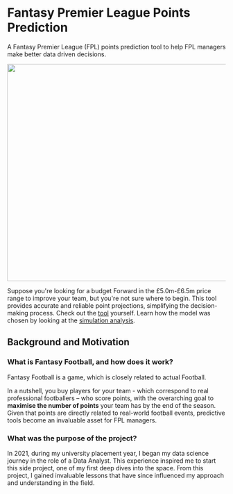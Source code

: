 # Fantasy Premier League Points Prediction

A Fantasy Premier League (FPL) points prediction tool to help FPL managers make better data driven decisions.

<img src="https://s5.gifyu.com/images/SiwSL.gif" class="centerImage" height="500" width="550">

Suppose you're looking for a budget Forward in the £5.0m-£6.5m price range to improve your team, but you're not sure where to begin. This tool provides accurate and reliable point projections, simplifying the decision-making process. Check out the [tool](https://public.tableau.com/app/profile/samuel.harrison2532/viz/FPLPointPredictions/Dashboard) yourself. Learn how the model was chosen by looking at the [simulation analysis](https://public.tableau.com/app/profile/samuel.harrison2532/viz/model_simulation_analysis/Dashboard).

## Background and Motivation

### What is Fantasy Football, and how does it work?

Fantasy Football is a game, which is closely related to actual Football.  

In a nutshell, you buy players for your team - which correspond to real professional footballers – who score points, with the overarching goal to **maximise the number of points** your team has by the end of the season. Given that points are directly related to real-world football events, predictive tools become an invaluable asset for FPL managers.

### What was the purpose of the project?

In 2021, during my university placement year, I began my data science journey in the role of a Data Analyst. This experience inspired me to start this side project, one of my first deep dives into the space. From this project, I gained invaluable lessons that have since influenced my approach and understanding in the field.
